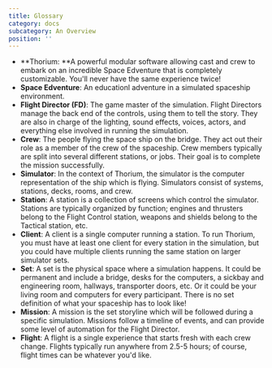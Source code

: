 ```yaml
---
title: Glossary
category: docs
subcategory: An Overview
position: ''
---
```

* **Thorium: **A powerful modular software allowing cast and crew to embark on an incredible Space Edventure that is completely customizable. You'll never have the same experience twice!
* **Space Edventure**: An educationl adventure in a simulated spaceship environment.
* **Flight Director (FD)**: The game master of the simulation. Flight Directors manage the back end of the controls, using them to tell the story. They are also in charge of the lighting, sound effects, voices, actors, and everything else involved in running the simulation.
* **Crew**: The people flying the space ship on the bridge. They act out their role as a member of the crew of the spaceship. Crew members typically are split into several different stations, or jobs. Their goal is to complete the mission successfully.
* **Simulator**: In the context of Thorium, the simulator is the computer representation of the ship which is flying. Simulators consist of systems, stations, decks, rooms, and crew.
* **Station**: A station is a collection of screens which control the simulator. Stations are typically organized by function; engines and thrusters belong to the Flight Control station, weapons and shields belong to the Tactical station, etc.
* **Client**: A client is a single computer running a station. To run Thorium, you must have at least one client for every station in the simulation, but you could have multiple clients running the same station on larger simulator sets.
* **Set**: A set is the physical space where a simulation happens. It could be permanent and include a bridge, desks for the computers, a sickbay and engineering room, hallways, transporter doors, etc. Or it could be your living room and computers for every participant. There is no set definition of what your spaceship has to look like!
* **Mission**: A mission is the set storyline which will be followed during a specific simulation. Missions follow a timeline of events, and can provide some level of automation for the Flight Director.
* **Flight**: A flight is a single experience that starts fresh with each crew change. Flights typically run anywhere from 2.5-5 hours; of course, flight times can be whatever you'd like.
